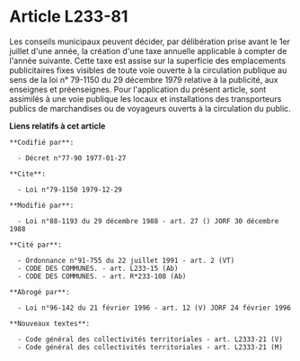 # Article L233-81

Les conseils municipaux peuvent décider, par délibération prise avant le 1er juillet d'une année, la création d'une taxe
annuelle applicable à compter de l'année suivante. Cette taxe est assise sur la superficie des emplacements publicitaires
fixes visibles de toute voie ouverte à la circulation publique au sens de la loi n° 79-1150 du 29 décembre 1979 relative à la
publicité, aux enseignes et préenseignes. Pour l'application du présent article, sont assimilés à une voie publique les
locaux et installations des transporteurs publics de marchandises ou de voyageurs ouverts à la circulation du public.

**Liens relatifs à cet article**

	**Codifié par**:

	  - Décret n°77-90 1977-01-27

	**Cite**:

	  - Loi n°79-1150 1979-12-29

	**Modifié par**:

	  - Loi n°88-1193 du 29 décembre 1988 - art. 27 () JORF 30 décembre 1988

	**Cité par**:

	  - Ordonnance n°91-755 du 22 juillet 1991 - art. 2 (VT)
	  - CODE DES COMMUNES. - art. L233-15 (Ab)
	  - CODE DES COMMUNES. - art. R*233-108 (Ab)

	**Abrogé par**:

	  - Loi n°96-142 du 21 février 1996 - art. 12 (V) JORF 24 février 1996

	**Nouveaux textes**:

	  - Code général des collectivités territoriales - art. L2333-21 (V)
	  - Code général des collectivités territoriales - art. L2333-21 (M)
